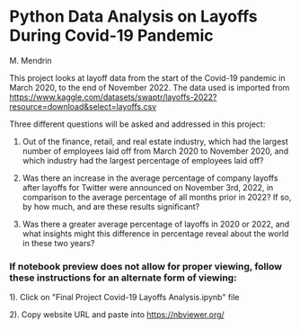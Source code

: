 
# Python Data Analysis on Layoffs During Covid-19 Pandemic
M. Mendrin

This project looks at layoff data from the start of the Covid-19 pandemic in March 2020, to the end of November 2022.
The data used is imported from https://www.kaggle.com/datasets/swaptr/layoffs-2022?resource=download&select=layoffs.csv 

Three different questions will be asked and addressed in this project: 

1) Out of the finance, retail, and real estate industry, which had the largest number of employees laid off from March 2020 to November 2020, and which industry had the largest percentage of employees laid off?

2) Was there an increase in the average percentage of company layoffs after layoffs for Twitter were announced on November 3rd, 2022, in comparison to the average percentage of all months prior in 2022? If so, by how much, and are these results significant?

3) Was there a greater average percentage of layoffs in 2020 or 2022, and what insights might this difference in percentage reveal about the world in these two years?

### If notebook preview does not allow for proper viewing, follow these instructions for an alternate form of viewing: 

1). Click on "Final Project Covid-19 Layoffs Analysis.ipynb" file

2). Copy website URL and paste into https://nbviewer.org/
